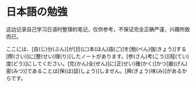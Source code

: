 # 日本語の勉強

这边记录自己学习日语时整理的笔记，仅供参考，不保证完全正确严谨，兴趣所致而已。

ここには、[自(じ)分(ぶん)]が[日(に)本(ほん)語(ご)]を[勉(べん)強(きょう)]する[際(さい)]に[整(せい)理(り)]したノートがあります。[参(さん)考(こう)][程(てい)度(どう)]にしてください。[完(かん)全(ぜん)]に[正(せい)確(かく)]かつ[厳(げん)密(みつ)]であることは[保(ほ)証(しょう)]しません。[興(きょう)味(み)]があるからです。

